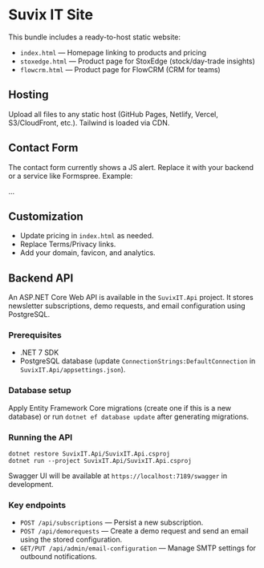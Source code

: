 # Suvix IT Site

This bundle includes a ready-to-host static website:

- `index.html` — Homepage linking to products and pricing
- `stoxedge.html` — Product page for StoxEdge (stock/day-trade insights)
- `flowcrm.html` — Product page for FlowCRM (CRM for teams)

## Hosting
Upload all files to any static host (GitHub Pages, Netlify, Vercel, S3/CloudFront, etc.).
Tailwind is loaded via CDN.

## Contact Form
The contact form currently shows a JS alert. Replace it with your backend or a service like Formspree.
Example:
<form method="POST" action="https://formspree.io/f/yourid">...</form>

## Customization
- Update pricing in `index.html` as needed.
- Replace Terms/Privacy links.
- Add your domain, favicon, and analytics.

## Backend API
An ASP.NET Core Web API is available in the `SuvixIT.Api` project. It stores newsletter subscriptions, demo requests, and email configuration using PostgreSQL.

### Prerequisites
- .NET 7 SDK
- PostgreSQL database (update `ConnectionStrings:DefaultConnection` in `SuvixIT.Api/appsettings.json`).

### Database setup
Apply Entity Framework Core migrations (create one if this is a new database) or run `dotnet ef database update` after generating migrations.

### Running the API
```
dotnet restore SuvixIT.Api/SuvixIT.Api.csproj
dotnet run --project SuvixIT.Api/SuvixIT.Api.csproj
```
Swagger UI will be available at `https://localhost:7189/swagger` in development.

### Key endpoints
- `POST /api/subscriptions` — Persist a new subscription.
- `POST /api/demorequests` — Create a demo request and send an email using the stored configuration.
- `GET/PUT /api/admin/email-configuration` — Manage SMTP settings for outbound notifications.

